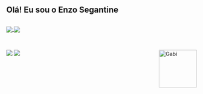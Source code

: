 ## Olá! Eu sou o Enzo Segantine

##

<div>
  <a href="https://github.com/esegantine">
  <img align="center" src="https://github-readme-stats.vercel.app/api?username=esegantine&show_icons=true&theme=dracula"/>
  <img align="center" src="https://github-readme-stats.vercel.app/api/top-langs/?username=esegantine&layout=pie&theme=dracula"/>
</div>

##

<div style="display: inline_block"><br>
  <img align="right" height="100cm" alt="Gabi"  src="https://s1.ezgif.com/tmp/ezgif-131ceed829d550.gif">
</div>

<div>
  <a href="https://www.instagram.com/esegantinee/" target="_blank"><img src="https://img.shields.io/badge/Instagram-%23E4405F.svg?style=for-the-badge&logo=Instagram&logoColor=white" target="_blank"></a>
  <a href="https://www.linkedin.com/in/enzo-segantine/" target="_blank"><img src="https://img.shields.io/badge/linkedin-%230077B5.svg?style=for-the-badge&logo=linkedin&logoColor=white" target="_blank"></a>  
</div>
